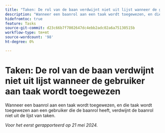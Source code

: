 ```yaml
---
title: "Taken: De rol van de baan verdwijnt niet uit lijst wanneer de gebruiker aan taak wordt toegewezen"
description: "Wanneer een baanrol aan een taak wordt toegewezen, en die taak wordt toegewezen aan een gebruiker die de baanrol heeft, verdwijnt de baanrol niet uit de lijst van taken."
hidefromtoc: true
feature: Tasks
source-git-commit: d23c66b7f7002647dc4ebb2adc02a6a75130515b
workflow-type: tm+mt
source-wordcount: '98'
ht-degree: 0%

---
```



# Taken: De rol van de baan verdwijnt niet uit lijst wanneer de gebruiker aan taak wordt toegewezen

Wanneer een baanrol aan een taak wordt toegewezen, en die taak wordt toegewezen aan een gebruiker die de baanrol heeft, verdwijnt de baanrol niet uit de lijst van taken.

_Voor het eerst gerapporteerd op 21 mei 2024._
